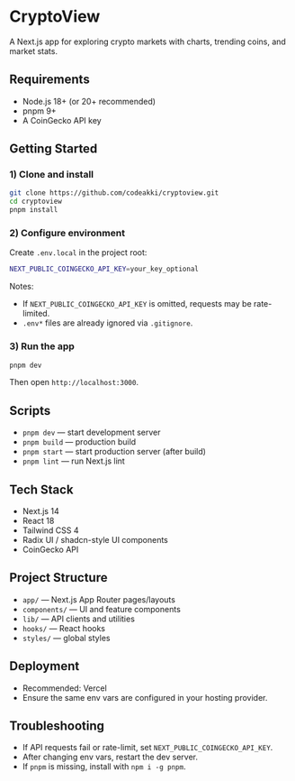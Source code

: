 # CryptoView

A Next.js app for exploring crypto markets with charts, trending coins, and market stats.

## Requirements
- Node.js 18+ (or 20+ recommended)
- pnpm 9+
- A CoinGecko API key

## Getting Started

### 1) Clone and install
```bash
git clone https://github.com/codeakki/cryptoview.git
cd cryptoview
pnpm install
```

### 2) Configure environment
Create `.env.local` in the project root:
```bash
NEXT_PUBLIC_COINGECKO_API_KEY=your_key_optional
```
Notes:
- If `NEXT_PUBLIC_COINGECKO_API_KEY` is omitted, requests may be rate-limited.
- `.env*` files are already ignored via `.gitignore`.

### 3) Run the app
```bash
pnpm dev
```
Then open `http://localhost:3000`.

## Scripts
- `pnpm dev` — start development server
- `pnpm build` — production build
- `pnpm start` — start production server (after build)
- `pnpm lint` — run Next.js lint

## Tech Stack
- Next.js 14
- React 18
- Tailwind CSS 4
- Radix UI / shadcn-style UI components
- CoinGecko API

## Project Structure
- `app/` — Next.js App Router pages/layouts
- `components/` — UI and feature components
- `lib/` — API clients and utilities
- `hooks/` — React hooks
- `styles/` — global styles

## Deployment
- Recommended: Vercel
- Ensure the same env vars are configured in your hosting provider.

## Troubleshooting
- If API requests fail or rate-limit, set `NEXT_PUBLIC_COINGECKO_API_KEY`.
- After changing env vars, restart the dev server.
- If `pnpm` is missing, install with `npm i -g pnpm`.